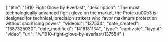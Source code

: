 {
    "title": "1910 Fight Glove by Everlast",
    "description": "The most technologically advanced fight glove on the market, the Protex\u00b3 is designed for technical, precision strikers who favor maximum protection without sacrificing power.",
    "videoid": "137554",
    "date_created": "1387325030",
    "date_modified": "1418181134",
    "type": "captivate",
    "layout": "video",
    "url": "\/v\/1910-fight-glove-by-everlast\/137554"
}